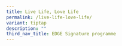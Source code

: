 ```yaml
---
title: Live Life, Love Life
permalink: /live-life-love-life/
variant: tiptap
description: ""
third_nav_title: EDGE Signature programme
---
```

<p></p>
